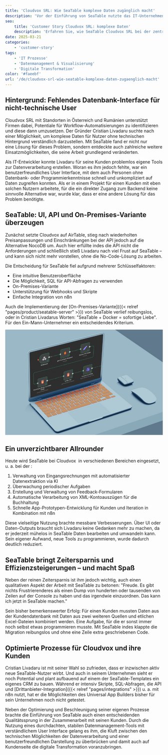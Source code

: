 ```yaml
---
title: 'Cloudvox SRL: Wie SeaTable komplexe Daten zugänglich macht'
description: 'Vor der Einführung von SeaTable nutzte das IT-Unternehmen Cloudvox SRL Excel und verschiedene andere Systeme. Dabei stellte sich heraus, dass ein zentraler Punkt für die Datensammlung fehlte – ein Ort, an dem Daten nicht nur gespeichert, sondern auch anderen zugänglich gemacht werden können und gleichzeitig als Backend für eigene Tools dient.'
seo:
    title: 'Customer Story Cloudvox SRL: komplexe Daten'
    description: 'Erfahren Sie, wie SeaTable Cloudvox SRL bei der zentralen Datenspeicherung unterstütze und das kolaborative Arbeiten forcierte'
date: 2025-03-21
categories:
    - 'customer-story'
tags:
    - 'IT Prozesse'
    - 'Datenmanagement & Visualisierung'
    - 'Digitale Transformation'
color: '#faeebf'
url: '/de/cloudvox-srl-wie-seatable-komplexe-daten-zugaenglich-macht'
---
```


## Hintergrund: Fehlendes Datenbank-Interface für nicht-technische User

Cloudvox SRL mit Standorten in Österreich und Rumänien unterstützt Firmen dabei, Potentiale für Workflow-Automatisierungen zu identifizieren und diese dann umzusetzen. Der Gründer Cristian Livadaru suchte nach einer Möglichkeit, um komplexe Daten für Nutzer ohne technischen Hintergrund verständlich darzustellen. Mit SeaTable fand er nicht nur eine Lösung für dieses Problem, sondern entdeckte auch zahlreiche weitere Einsatzmöglichkeiten, die seine Arbeit grundlegend veränderten.

Als IT-Entwickler konnte Livadaru für seine Kunden problemlos eigene Tools zur Datenverarbeitung erstellen. Woran es ihm jedoch fehlte, war ein benutzerfreundliches User Interface, mit dem auch Personen ohne Datenbank- oder Programmierkenntnisse schnell und unkompliziert auf Daten zugreifen konnten. Als er in einem Projekt für einen Kunden mit eben solchen Nutzern arbeitete, für die ein direkter Zugang zum Backend keine sinnvolle Alternative war, wurde klar, dass er eine andere Lösung für das Problem benötigte.

## SeaTable: UI, API und On-Premises-Variante überzeugen

Zunächst setzte Cloudvox auf AirTable, stieg nach wiederholten Preisanpassungen und Einschränkungen bei der API jedoch auf die Alternative NocoDB um. Auch hier erfüllte indes die API nicht die Anforderungen und schließlich stieß Livadaru nach viel Frust auf SeaTable – und kann sich nicht mehr vorstellen, ohne die No-Code-Lösung zu arbeiten.

Die Entscheidung für SeaTable fiel aufgrund mehrerer Schlüsselfaktoren:

- Eine intuitive Benutzeroberfläche
- Die Möglichkeit, SQL für API-Abfragen zu verwenden
- On-Premises-Variante
- Unterstützung für Webhooks und Skripte
- Einfache Integration von n8n 

Auch die Implementierung der [On-Premises-Variante]({{< relref "pages/product/seatable-server" >}}) von SeaTable verlief reibungslos, oder in Cristian Livadarus Worten: "SeaTable + Docker = sofortige Liebe". Für den Ein-Mann-Unternehmer ein entscheidendes Kriterium.

![Taplet mit Grafik](Cloudvox_n8n-Integration.jpg)

## Ein unverzichtbarer Allrounder

Heute wird SeaTable bei Cloudvox  in verschiedenen Bereichen eingesetzt, u. a. bei der :

1. Verwaltung von Eingangsrechnungen mit automatisierter Datenextraktion via KI 
1. Überwachung periodischer Aufgaben
1. Erstellung und Verwaltung von Feedback-Formularen
1. Automatische Verarbeitung von XML-Kontoauszügen für die Buchhaltung
1. Schnelle App-Prototypen-Entwicklung für Kunden und Iteration in Kombination mit n8n

Diese vielseitige Nutzung brachte messbare Verbesserungen. Über UI oder Daten-Outputs braucht sich Livadaru keine Gedanken mehr zu machen, da er jederzeit mühelos in SeaTable Daten bearbeiten und umwandeln kann. Sein eigener Aufwand, neue Tools zu programmieren, wurde dadurch deutlich reduziert.

## SeaTable bringt Zeitersparnis und Effizienzsteigerungen – und macht Spaß

Neben der reinen Zeitersparnis ist ihm jedoch wichtig, auch einen qualitativen Aspekt der Arbeit mit SeaTable zu betonen: "Freude. Es gibt nichts Frustrierenderes als einen Dump von hunderten oder tausenden von Zeilen auf der Console zu haben und das irgendwie einzuordnen. Das kann ich jetzt in SeaTable machen."

Sein bisher bemerkenswerter Erfolg: Für einen Kunden mussten Daten aus der Kundendatenbank mit Daten aus zwei weiteren Quellen und etlichen Excel-Dateien kombiniert werden. Eine Aufgabe, für die er sonst immer noch selbst etwas programmieren musste. Mit SeaTable indes klappte die Migration reibungslos und ohne eine Zeile extra geschriebenen Code.

## Optimierte Prozesse für Cloudvox und ihre Kunden

Cristian Livadaru ist mit seiner Wahl so zufrieden, dass er inzwischen aktiv neue SeaTable-Nutzer wirbt. Und auch in seinem Unternehmen sieht er noch Potential und plant aufbauend auf einem der SeaTable-Templates ein eigenes CRM zu bauen. Während er intensiv Skripte, SQL-Abfragen, die API und [Drittanbieter-Integration]({{< relref "pages/integrations" >}}) u. a. mit n8n nutzt, hat er die Möglichkeiten des Universal App Builders bisher für sein Unternehmen noch nicht getestet.

Neben der Optimierung und Beschleunigung seiner eigenen Prozesse brachte die Einführung von SeaTable auch einen entscheidenden Qualitätssprung in der Zusammenarbeit mit seinen Kunden. Durch die Nutzung eines durchdachten, stabilen Datenmanagement-Tools mit verständlichem User Interface gelang es ihm, die Kluft zwischen den technischen Möglichkeiten der Datenverarbeitung und einer benutzerfreundlichen Darstellung zu überbrücken und damit auch auf Kundenseite die digitale Transformation voranzubringen.
